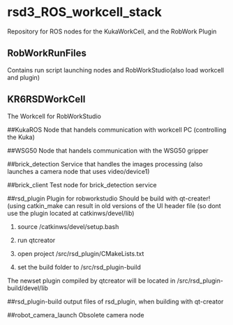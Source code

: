 # rsd3_ROS_workcell_stack
Repository for ROS nodes for the KukaWorkCell, and the RobWork Plugin

## RobWorkRunFiles
Contains run script launching nodes and RobWorkStudio(also load workcell and plugin)

## KR6RSDWorkCell
The Workcell for RobWorkStudio

##KukaROS
Node that handels communication with workcell PC (controlling the Kuka)

##WSG50
Node that handels communication with the WSG50 gripper

##brick_detection
Service that handles the images processing (also launches a camera node that uses video/device1)

##brick_client
Test node for brick_detection service

##rsd_plugin
Plugin for robworkstudio 
Should be build with qt-creater! (using catkin_make can result in old versions of the UI header file (so dont use the plugin located at catkinws/devel/lib)

1. source /catkinws/devel/setup.bash

2. run qtcreator

3. open project /src/rsd_plugin/CMakeLists.txt

4. set the build folder to  /src/rsd_plugin-build

The newset plugin compiled by qtcreator will be located in /src/rsd_plugin-build/devel/lib

##rsd_plugin-build
output files of rsd_plugin, when building with qt-creator

##robot_camera_launch
Obsolete camera node
